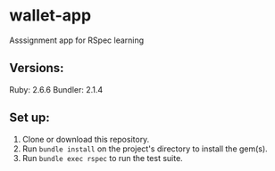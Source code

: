 # wallet-app
Asssignment app for RSpec learning

## Versions:
Ruby: 2.6.6
Bundler: 2.1.4

## Set up:
1. Clone or download this repository.
2. Run `bundle install` on the project's directory to install the gem(s).
3. Run `bundle exec rspec` to run the test suite.
